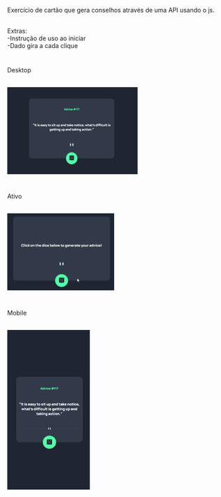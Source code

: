 Exercício de cartão que gera conselhos através de uma API usando o js.<br><br>

Extras:<br>
-Instrução de uso ao iniciar<br>
-Dado gira a cada clique


#
Desktop
<br><br>

<img src="./src/images/design/desktop.png" alt="Result card on desktop" width="300" height="200">


#
Ativo<br><br>

<img src="./src/images/design/active.gif" alt="Result card runing" width="246" height="177">

#
Mobile<br><br>

<img src="./src/images/design/mobile.png" alt="Result card on mobile" width="190" height="367">

